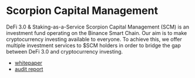 # Scorpion Capital Management
DeFi 3.0 & Staking-as-a-Service Scorpion Capital Management (SCM) is an investment fund operating on the Binance Smart Chain. Our aim is to make cryptocurrency investing available to everyone. To achieve this, we offer multiple investment services to $SCM holders in order to bridge the gap between DeFi 3.0 and cryptocurrency investing. 

- [whitepaper](https://docs.scm.finance/)
- [audit report](https://github.com/AuditRateTech/Smart-Contract-Audits/blob/main/Scorpion_Capital_Management_0xD0f30CdB663656bbDc57f4C71964FD44966D59FA.pdf)